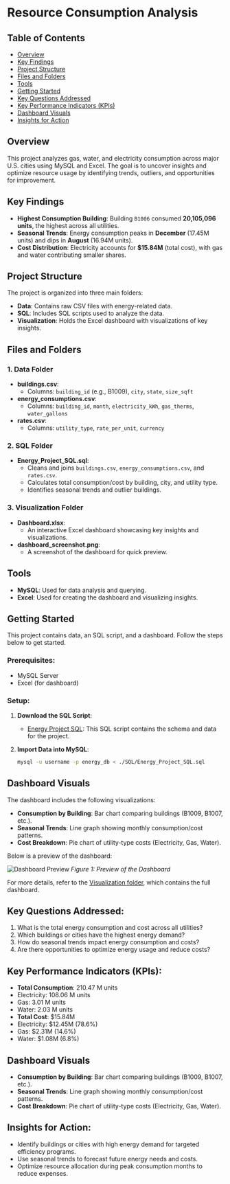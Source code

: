 # Resource Consumption Analysis

## Table of Contents
- [Overview](#overview)
- [Key Findings](#key-findings)
- [Project Structure](#project-structure)
- [Files and Folders](#files-and-folders)
- [Tools](#tools)
- [Getting Started](#getting-started)
- [Key Questions Addressed](#key-questions-addressed)
- [Key Performance Indicators (KPIs)](#key-performance-indicators-kpis)
- [Dashboard Visuals](#dashboard-visuals)
- [Insights for Action](#insights-for-action)

## Overview
This project analyzes gas, water, and electricity consumption across major U.S. cities using MySQL and Excel. The goal is to uncover insights and optimize resource usage by identifying trends, outliers, and opportunities for improvement.

## Key Findings
- **Highest Consumption Building**: Building `B1006` consumed **20,105,096 units**, the highest across all utilities.
- **Seasonal Trends**: Energy consumption peaks in **December** (17.45M units) and dips in **August** (16.94M units).
- **Cost Distribution**: Electricity accounts for **$15.84M** (total cost), with gas and water contributing smaller shares.

## Project Structure
The project is organized into three main folders:

- **Data**: Contains raw CSV files with energy-related data.
- **SQL**: Includes SQL scripts used to analyze the data.
- **Visualization**: Holds the Excel dashboard with visualizations of key insights.

## Files and Folders

### 1. Data Folder
- **buildings.csv**:  
  - Columns: `building_id` (e.g., B1009), `city`, `state`, `size_sqft`
- **energy_consumptions.csv**:  
  - Columns: `building_id`, `month`, `electricity_kWh`, `gas_therms`, `water_gallons`
- **rates.csv**:  
  - Columns: `utility_type`, `rate_per_unit`, `currency`

### 2. SQL Folder
- **Energy_Project_SQL.sql**:  
  - Cleans and joins `buildings.csv`, `energy_consumptions.csv`, and `rates.csv`.
  - Calculates total consumption/cost by building, city, and utility type.
  - Identifies seasonal trends and outlier buildings.

### 3. Visualization Folder
- **Dashboard.xlsx**:  
  - An interactive Excel dashboard showcasing key insights and visualizations.
- **dashboard_screenshot.png**:  
  - A screenshot of the dashboard for quick preview.

## Tools
- **MySQL**: Used for data analysis and querying.
- **Excel**: Used for creating the dashboard and visualizing insights.

## Getting Started

This project contains data, an SQL script, and a dashboard. Follow the steps below to get started.

### Prerequisites:
- MySQL Server
- Excel (for dashboard)

### Setup:

1. **Download the SQL Script**:
   - [Energy Project SQL](./SQL/Energy_Project_SQL.sql): This SQL script contains the schema and data for the project.

2. **Import Data into MySQL**:
   ```bash
   mysql -u username -p energy_db < ./SQL/Energy_Project_SQL.sql
## Dashboard Visuals

The dashboard includes the following visualizations:
- **Consumption by Building**: Bar chart comparing buildings (B1009, B1007, etc.).
- **Seasonal Trends**: Line graph showing monthly consumption/cost patterns.
- **Cost Breakdown**: Pie chart of utility-type costs (Electricity, Gas, Water).

Below is a preview of the dashboard:

![Dashboard Preview](./Visualization/DashBoard.png)
*Figure 1: Preview of the Dashboard*

For more details, refer to the [Visualization folder](./Visualization), which contains the full dashboard.
## Key Questions Addressed:
1. What is the total energy consumption and cost across all utilities?
2. Which buildings or cities have the highest energy demand?
3. How do seasonal trends impact energy consumption and costs?
4. Are there opportunities to optimize energy usage and reduce costs?

## Key Performance Indicators (KPIs):
- **Total Consumption**: 210.47 M units
- Electricity: 108.06 M units
- Gas: 3.01 M units
- Water: 2.03 M units
- **Total Cost**: $15.84M
- Electricity: $12.45M (78.6%)
- Gas: $2.31M (14.6%)
- Water: $1.08M (6.8%)

## Dashboard Visuals
- **Consumption by Building**: Bar chart comparing buildings (B1009, B1007, etc.).
- **Seasonal Trends**: Line graph showing monthly consumption/cost patterns.
- **Cost Breakdown**: Pie chart of utility-type costs (Electricity, Gas, Water).

## Insights for Action:
- Identify buildings or cities with high energy demand for targeted efficiency programs.
- Use seasonal trends to forecast future energy needs and costs.
- Optimize resource allocation during peak consumption months to reduce expenses.
